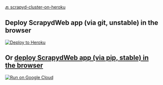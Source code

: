 [:back: scrapyd-cluster-on-heroku](https://github.com/my8100/scrapyd-cluster-on-heroku)

## Deploy ScrapydWeb app (via git, unstable) in the browser
[![Deploy to Heroku](https://www.herokucdn.com/deploy/button.png)](https://heroku.com/deploy)


## Or [deploy ScrapydWeb app (via pip, stable) in the browser](https://github.com/my8100/scrapyd-cluster-on-heroku-scrapydweb-app)


[![Run on Google
Cloud](https://deploy.cloud.run/button.svg)](https://deploy.cloud.run)
